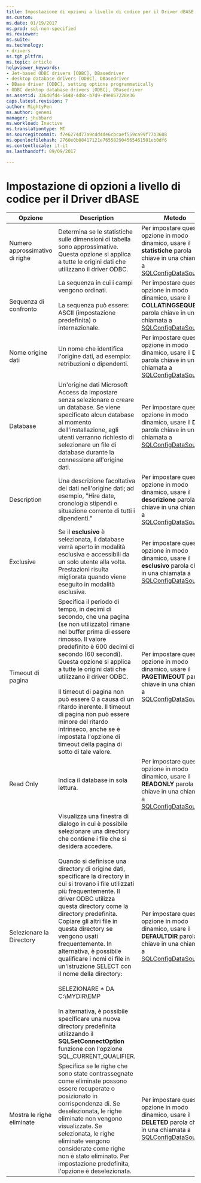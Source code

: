 ```yaml
---
title: Impostazione di opzioni a livello di codice per il Driver dBASE | Documenti Microsoft
ms.custom: 
ms.date: 01/19/2017
ms.prod: sql-non-specified
ms.reviewer: 
ms.suite: 
ms.technology:
- drivers
ms.tgt_pltfrm: 
ms.topic: article
helpviewer_keywords:
- Jet-based ODBC drivers [ODBC], DBasedriver
- desktop database drivers [ODBC], DBasedriver
- DBase driver [ODBC], setting options programmatically
- ODBC desktop database drivers [ODBC], DBasedriver
ms.assetid: 336d0fd4-5448-4d8c-b7d9-49e857228e36
caps.latest.revision: 7
author: MightyPen
ms.author: genemi
manager: jhubbard
ms.workload: Inactive
ms.translationtype: MT
ms.sourcegitcommit: f7e6274d77a9cdd4de6cbcaef559ca99f77b3608
ms.openlocfilehash: 2760e0b08417121e765582904565461501eb0df6
ms.contentlocale: it-it
ms.lasthandoff: 09/09/2017

---
```

# <a name="setting-options-programmatically-for-the-dbase-driver"></a>Impostazione di opzioni a livello di codice per il Driver dBASE
|Opzione|Description|Metodo|  
|------------|-----------------|------------|  
|Numero approssimativo di righe|Determina se le statistiche sulle dimensioni di tabella sono approssimative. Questa opzione si applica a tutte le origini dati che utilizzano il driver ODBC.|Per impostare questa opzione in modo dinamico, usare il **statistiche** parola chiave in una chiamata a [SQLConfigDataSource](../../odbc/microsoft/sqlconfigdatasource-dbase-driver.md).|  
|Sequenza di confronto|La sequenza in cui i campi vengono ordinati.<br /><br /> La sequenza può essere: ASCII (impostazione predefinita) o internazionale.|Per impostare questa opzione in modo dinamico, usare il **COLLATINGSEQUENCE** parola chiave in una chiamata a [SQLConfigDataSource](../../odbc/microsoft/sqlconfigdatasource-dbase-driver.md).|  
|Nome origine dati|Un nome che identifica l'origine dati, ad esempio: retribuzioni o dipendenti.|Per impostare questa opzione in modo dinamico, usare il **DSN** parola chiave in una chiamata a [SQLConfigDataSource](../../odbc/microsoft/sqlconfigdatasource-dbase-driver.md).|  
|Database|Un'origine dati Microsoft Access da impostare senza selezionare o creare un database. Se viene specificato alcun database al momento dell'installazione, agli utenti verranno richiesto di selezionare un file di database durante la connessione all'origine dati.|Per impostare questa opzione in modo dinamico, usare il **DBQ** parola chiave in una chiamata a [SQLConfigDataSource](../../odbc/microsoft/sqlconfigdatasource-dbase-driver.md).|  
|Description|Una descrizione facoltativa dei dati nell'origine dati; ad esempio, "Hire date, cronologia stipendi e situazione corrente di tutti i dipendenti."|Per impostare questa opzione in modo dinamico, usare il **descrizione** parola chiave in una chiamata a [SQLConfigDataSource](../../odbc/microsoft/sqlconfigdatasource-dbase-driver.md).|  
|Exclusive|Se il **esclusivo** è selezionata, il database verrà aperto in modalità esclusiva e accessibili da un solo utente alla volta. Prestazioni risulta migliorata quando viene eseguito in modalità esclusiva.|Per impostare questa opzione in modo dinamico, usare il **esclusivo** parola chiave in una chiamata a [SQLConfigDataSource](../../odbc/microsoft/sqlconfigdatasource-dbase-driver.md).|  
|Timeout di pagina|Specifica il periodo di tempo, in decimi di secondo, che una pagina (se non utilizzato) rimane nel buffer prima di essere rimosso. Il valore predefinito è 600 decimi di secondo (60 secondi). Questa opzione si applica a tutte le origini dati che utilizzano il driver ODBC.<br /><br /> Il timeout di pagina non può essere 0 a causa di un ritardo inerente. Il timeout di pagina non può essere minore del ritardo intrinseco, anche se è impostata l'opzione di timeout della pagina di sotto di tale valore.|Per impostare questa opzione in modo dinamico, usare il **PAGETIMEOUT** parola chiave in una chiamata a [SQLConfigDataSource](../../odbc/microsoft/sqlconfigdatasource-dbase-driver.md).|  
|Read Only|Indica il database in sola lettura.|Per impostare questa opzione in modo dinamico, usare il **READONLY** parola chiave in una chiamata a [SQLConfigDataSource](../../odbc/microsoft/sqlconfigdatasource-dbase-driver.md).|  
|Selezionare la Directory|Visualizza una finestra di dialogo in cui è possibile selezionare una directory che contiene i file che si desidera accedere.<br /><br /> Quando si definisce una directory di origine dati, specificare la directory in cui si trovano i file utilizzati più frequentemente. Il driver ODBC utilizza questa directory come la directory predefinita. Copiare gli altri file in questa directory se vengono usati frequentemente. In alternativa, è possibile qualificare i nomi di file in un'istruzione SELECT con il nome della directory:<br /><br /> SELEZIONARE \* DA C:\MYDIR\EMP<br /><br /> In alternativa, è possibile specificare una nuova directory predefinita utilizzando il **SQLSetConnectOption** funzione con l'opzione SQL_CURRENT_QUALIFIER.|Per impostare questa opzione in modo dinamico, usare il **DEFAULTDIR** parola chiave in una chiamata a [SQLConfigDataSource](../../odbc/microsoft/sqlconfigdatasource-dbase-driver.md).|  
|Mostra le righe eliminate|Specifica se le righe che sono state contrassegnate come eliminate possono essere recuperate o posizionato in corrispondenza di. Se deselezionata, le righe eliminate non vengono visualizzate. Se selezionata, le righe eliminate vengono considerate come righe non è stato eliminato. Per impostazione predefinita, l'opzione è deselezionata.|Per impostare questa opzione in modo dinamico, usare il **DELETED** parola chiave in una chiamata a [SQLConfigDataSource](../../odbc/microsoft/sqlconfigdatasource-dbase-driver.md).|

